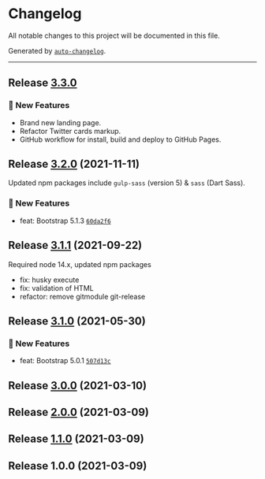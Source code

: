 # Changelog

All notable changes to this project will be documented in this file.

Generated by [`auto-changelog`](https://github.com/CookPete/auto-changelog).

***

## Release [3.3.0](https://github.com/cebreus/gulp-devstack/compare/3.2.0...3.3.0)

### 🚀 New Features

*   Brand new landing page.
*   Refactor Twitter cards markup.
*   GitHub workflow for install, build and deploy to GitHub Pages.

## Release [3.2.0](https://github.com/cebreus/gulp-devstack/compare/3.1.1...3.2.0) (2021-11-11)

Updated npm packages include `gulp-sass` (version 5) & `sass` (Dart Sass).

### 🚀 New Features

*   feat: Bootstrap 5.1.3 [`60da2f6`](https://github.com/cebreus/gulp-devstack/commit/60da2f6b6d7343c41c09983cdfd8ba604a6195c1)

## Release [3.1.1](https://github.com/cebreus/gulp-devstack/compare/3.1.0...3.1.1) (2021-09-22)

Required node 14.x, updated npm packages

*   fix: husky execute
*   fix: validation of HTML
*   refactor: remove gitmodule git-release

## Release [3.1.0](https://github.com/cebreus/gulp-devstack/compare/3.0.0...3.1.0) (2021-05-30)

### 🚀 New Features

*   feat: Bootstrap 5.0.1 [`507d13c`](https://github.com/cebreus/gulp-devstack/commit/507d13c45b77e1fc47ee8c232ddba165649946a6)

## Release [3.0.0](https://github.com/cebreus/gulp-devstack/compare/2.0.0...3.0.0) (2021-03-10)

## Release [2.0.0](https://github.com/cebreus/gulp-devstack/compare/1.1.0...2.0.0) (2021-03-09)

## Release [1.1.0](https://github.com/cebreus/gulp-devstack/compare/1.0.0...1.1.0) (2021-03-09)

## Release 1.0.0 (2021-03-09)
